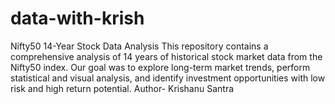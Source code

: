 # data-with-krish
Nifty50 14-Year Stock Data Analysis  This repository contains a comprehensive analysis of 14 years of historical stock market data from the Nifty50 index. Our goal was to explore long-term market trends, perform statistical and visual analysis, and identify investment opportunities with low risk and high return potential. 
Author- Krishanu Santra
